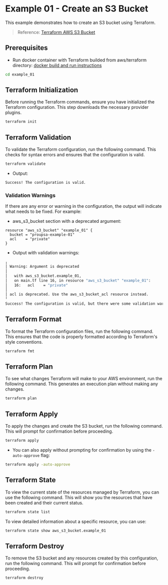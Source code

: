 # Example 01 - Create an S3 Bucket

This example demonstrates how to create an S3 bucket using Terraform.

> Reference: [Terraform AWS S3 Bucket](https://registry.terraform.io/providers/hashicorp/aws/latest/docs/resources/s3_bucket)

## Prerequisites

- Run docker container with Terraform builded from aws/terraform directory: [docker build and run instructions](../README.md)

```bash
cd example_01
```

## Terraform Initialization

Before running the Terraform commands, ensure you have initialized the Terraform configuration. This step downloads the necessary provider plugins.

```bash
terraform init
```

## Terraform Validation

To validate the Terraform configuration, run the following command. This checks for syntax errors and ensures that the configuration is valid.

```bash
terraform validate
```

- Output:

```bash
Success! The configuration is valid.
```

### Validation Warnings

If there are any error or warning in the configuration, the output will indicate what needs to be fixed. For example:

- aws_s3_bucket section with a deprecated argument:

```hcl
resource "aws_s3_bucket" "example_01" {
  bucket = "proupsa-example-01"
  acl    = "private"
}
```

- Output with validation warnings:

```bash
╷
│ Warning: Argument is deprecated
│
│   with aws_s3_bucket.example_01,
│   on main.tf line 16, in resource "aws_s3_bucket" "example_01":
│   16:   acl    = "private"
│
│ acl is deprecated. Use the aws_s3_bucket_acl resource instead.
╵
Success! The configuration is valid, but there were some validation warnings as shown above.
```

## Terraform Format

To format the Terraform configuration files, run the following command. This ensures that the code is properly formatted according to Terraform's style conventions.

```bash
terraform fmt
```

## Terraform Plan

To see what changes Terraform will make to your AWS environment, run the following command. This generates an execution plan without making any changes.

```bash
terraform plan
```

## Terraform Apply

To apply the changes and create the S3 bucket, run the following command. This will prompt for confirmation before proceeding.

```bash
terraform apply
```

- You can also apply without prompting for confirmation by using the `-auto-approve` flag:

```bash
terraform apply -auto-approve
```

## Terraform State

To view the current state of the resources managed by Terraform, you can use the following command. This will show you the resources that have been created and their current status.

```bash
terraform state list
```

To view detailed information about a specific resource, you can use:

```bash
terraform state show aws_s3_bucket.example_01
```

## Terraform Destroy

To remove the S3 bucket and any resources created by this configuration, run the following command. This will prompt for confirmation before proceeding.

```bash
terraform destroy
```
